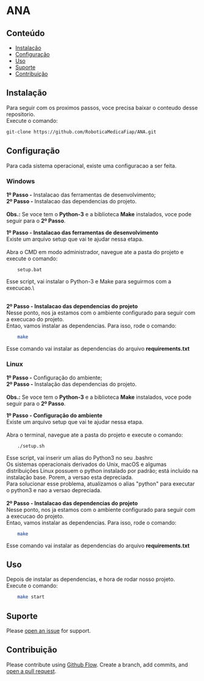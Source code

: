 # ANA 

## Conteúdo

- [Instalação](#instalação)
- [Configuração](#configuração)
- [Uso](#uso)
- [Suporte](#suporte)
- [Contribuição](#contribuição)

## Instalação

Para seguir com os proximos passos, voce precisa baixar o conteudo desse repositorio. \
Execute o comando:
```sh
git-clone https://github.com/RoboticaMedicaFiap/ANA.git
```

## Configuração

Para cada sistema operacional, existe uma configuracao a ser feita.

### Windows

**1º Passo -** Instalacao das ferramentas de desenvolvimento;\
**2º Passo -** Instalacao das dependencias do projeto.\
\
**Obs.:** Se voce tem o **Python-3** e a biblioteca **Make** instalados, voce pode seguir para o **2º Passo**.

**1º Passo - Instalacao das ferramentas de desenvolvimento** \
Existe um arquivo setup que vai te ajudar nessa etapa. \
\
Abra o CMD em modo administrador, navegue ate a pasta do projeto e execute o comando:

```sh
    setup.bat
```
Esse script, vai instalar o Python-3 e Make para seguirmos com a execucao.\

\
**2º Passo - Instalacao das dependencias do projeto**\
Nesse ponto, nos ja estamos com o ambiente configurado para seguir com a execucao do projeto.\
Entao, vamos instalar as dependencias. Para isso, rode o comando:
```sh
    make
```

Esse comando vai instalar as dependencias do arquivo **requirements.txt**


### Linux

**1º Passo -** Configuração do ambiente;\
**2º Passo -** Instalação das dependencias do projeto.\
\
**Obs.:** Se voce tem o **Python-3** e a biblioteca **Make** instalados, voce pode seguir para o **2º Passo**.

**1º Passo - Configuração do ambiente** \
Existe um arquivo setup que vai te ajudar nessa etapa. \
\
Abra o terminal, navegue ate a pasta do projeto e execute o comando:

```sh
    ./setup.sh
```
Esse script, vai inserir um alias do Python3 no seu .bashrc\
Os sistemas operacionais derivados do Unix, macOS e algumas distribuições Linux possuem o python instalado por padrão; está incluído na instalação base. Porem, a versao esta depreciada.\
Para solucionar esse problema, atualizamos o alias "python" para executar o python3 e nao a versao depreciada.\
\
**2º Passo - Instalacao das dependencias do projeto**\
Nesse ponto, nos ja estamos com o ambiente configurado para seguir com a execucao do projeto.\
Entao, vamos instalar as dependencias. Para isso, rode o comando:
```sh
    make
```

Esse comando vai instalar as dependencias do arquivo **requirements.txt**

## Uso

Depois de instalar as dependencias, e hora de rodar nosso projeto.\
Execute o comando:
```sh
    make start
```

## Suporte

Please [open an issue](https://github.com/RoboticaMedicaFiap/ANA/issues/new) for support.

## Contribuição

Please contribute using [Github Flow](https://guides.github.com/introduction/flow/). Create a branch, add commits, and [open a pull request](https://github.com/RoboticaMedicaFiap/ANA/compare/).